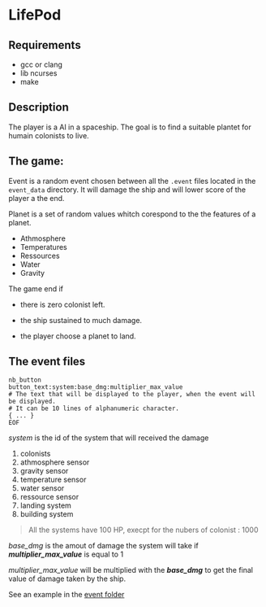 # LifePod

## Requirements
* gcc or clang
* lib ncurses
* make

## Description
The player is a AI in a spaceship. The goal is to find a suitable plantet for humain colonists to live.

## The game:
Event is a random event chosen between all the `.event` files located in the `event_data` directory.
It will damage the ship and will lower score of the player a the end. 

Planet is a set of random values whitch corespond to the the features of a planet.
 - Athmosphere
 - Temperatures
 - Ressources
 - Water
 - Gravity

The game end if
 - there is zero colonist left.
 - the ship sustained to much damage. 

 - the player choose a planet to land.

## The event files
```
nb_button
button_text:system:base_dmg:multiplier_max_value
# The text that will be displayed to the player, when the event will be displayed.
# It can be 10 lines of alphanumeric character.
{ ... }
EOF
```
*system* is the id of the system that will received the damage
1. colonists
2. athmosphere sensor
3. gravity sensor
4. temperature sensor
5. water sensor
6. ressource sensor
7. landing system
8. building system

> All the systems have 100 HP, execpt for the nubers of colonist : 1000

*base_dmg* is the amout of damage the system will take if ***multiplier_max_value*** is equal to 1

*multiplier_max_value* will be multiplied with the ***base_dmg*** to get the final value of damage taken by the ship.

See an example in the [event folder](event_data/1.event)
